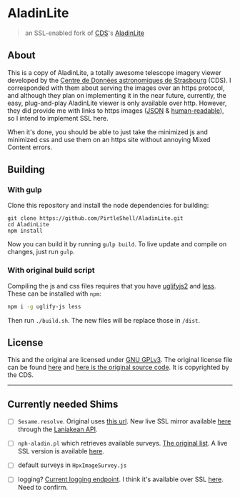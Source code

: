 # AladinLite

> an SSL-enabled fork of [CDS](http://cds.u-strasbg.fr/)'s [AladinLite](http://aladin.u-strasbg.fr/AladinLite)

## About

This is a copy of AladinLite, a totally awesome telescope imagery viewer developed by the [Centre de Données astronomiques de Strasbourg](http://cds.u-strasbg.fr/) (CDS). I corresponded with them about serving the images over an https protocol, and although they plan on implementing it in the near future, currently, the easy, plug-and-play AladinLite viewer is only available over http. However, they did provide me with links to https images ([JSON](http://alasky.unistra.fr/MocServer/query?hips_service_url*=https*&fields=ID,obs_collection,hips_service_url*&fmt=json) & [human-readable](http://alasky.unistra.fr/MocServer/query?hips_service_url*=https*&fields=ID,obs_collection,hips_service_url*)), so I intend to implement SSL here.

When it's done, you should be able to just take the minimized js and minimized css and use them on an https site without annoying Mixed Content errors.

## Building

### With gulp

Clone this repository and install the node dependencies for building:
```
git clone https://github.com/PirtleShell/AladinLite.git
cd AladinLite
npm install
```

Now you can build it by running `gulp build`. To live update and compile on changes, just run `gulp`.

### With original build script

Compiling the js and css files requires that you have [uglifyjs2](https://github.com/mishoo/UglifyJS2) and [less](https://github.com/less/less.js). These can be installed with `npm`:
```sh
npm i -g uglify-js less
```

Then run `./build.sh`. The new files will be replace those in `/dist`.

## License

This and the original are licensed under [GNU GPLv3](http://choosealicense.com/licenses/gpl-3.0/). The original license file can be found [here](https://github.com/PirtleShell/AladinLite/blob/master/COPYING) and [here is the original source code](http://aladin.u-strasbg.fr/AladinLite/doc/#source-code). It is copyrighted by the CDS.

---

## Currently needed Shims

- [ ] `Sesame.resolve`. Original uses [this url](http://cds.u-strasbg.fr/cgi-bin/nph-sesame.jsonp?). New live SSL mirror available [here](https://laniakean.com/api/v1/resolveNames/?) through the [Laniakean API](https://laniakean.com/api#resolve-names-api).

- [ ] `nph-aladin.pl` which retrieves available surveys. [The original list](http://aladin.u-strasbg.fr/java/nph-aladin.pl?frame=aladinLiteDic). A live SSL version is available [here](https://laniakean.com/data/nph-aladin.json).

- [ ] default surveys in `HpxImageSurvey.js`

- [ ] logging? [Current logging endpoint](http://alasky.u-strasbg.fr/cgi/AladinLiteLogger/log.py). I think it's available over SSL [here](https://alaskybis.unistra.fr/cgi/AladinLiteLogger/log.py). Need to confirm.
